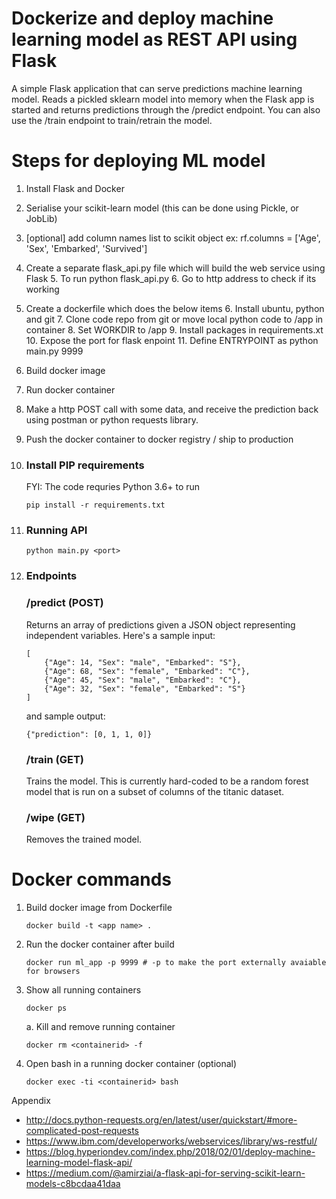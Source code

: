 # Dockerize and deploy machine learning model as REST API using Flask
A simple Flask application that can serve predictions machine learning model. Reads a pickled sklearn model into memory when the Flask app is started and returns predictions through the /predict endpoint. You can also use the /train endpoint to train/retrain the model.

# Steps for deploying ML model

1. Install Flask and Docker
2. Serialise your scikit-learn model (this can be done using Pickle, or JobLib)
3. [optional] add column names list to scikit object ex: rf.columns = ['Age', 'Sex', 'Embarked', 'Survived']
4. Create a separate flask_api.py file which will build the web service using Flask
    5. To run python flask_api.py <port>
    6. Go to http address to check if its working
5. Create a dockerfile which does the below items
    6. Install ubuntu, python and git
    7. Clone code repo from git or move local python code to /app in container 
    8. Set WORKDIR to /app
    9. Install packages in requirements.xt
    10. Expose the port for flask enpoint
    11. Define ENTRYPOINT as python main.py 9999
6. Build  docker image
7. Run docker container 
8. Make a http POST call with some data, and receive the prediction back using postman or python requests library.
9. Push the docker container to docker registry / ship to production

1. ### Install PIP requirements
    FYI: The code requries Python 3.6+ to run 
    ```
    pip install -r requirements.txt
    ```
2. ### Running API

    ```
    python main.py <port>
    ```

3. ### Endpoints
    ### /predict (POST)
    Returns an array of predictions given a JSON object representing independent variables. Here's a sample input:
    ```
    [
        {"Age": 14, "Sex": "male", "Embarked": "S"},
        {"Age": 68, "Sex": "female", "Embarked": "C"},
        {"Age": 45, "Sex": "male", "Embarked": "C"},
        {"Age": 32, "Sex": "female", "Embarked": "S"}
    ]
    ```
    
    and sample output:
    ```
    {"prediction": [0, 1, 1, 0]}
    ```
        
    ### /train (GET)
    Trains the model. This is currently hard-coded to be a random forest model that is run on a subset of columns of the titanic dataset.
    
    ### /wipe (GET)
    Removes the trained model.


# Docker commands
1. Build docker image from Dockerfile

    ```docker build -t <app name> .```
2. Run the docker container after build

    ```docker run ml_app -p 9999 # -p to make the port externally avaiable for browsers```

3. Show all running containers
    
    ```docker ps```

    a. Kill and remove running container
    
     ```docker rm <containerid> -f ```

4. Open bash in a running docker container (optional)

    ```docker exec -ti <containerid> bash```


Appendix
- http://docs.python-requests.org/en/latest/user/quickstart/#more-complicated-post-requests
- https://www.ibm.com/developerworks/webservices/library/ws-restful/
- https://blog.hyperiondev.com/index.php/2018/02/01/deploy-machine-learning-model-flask-api/
- https://medium.com/@amirziai/a-flask-api-for-serving-scikit-learn-models-c8bcdaa41daa